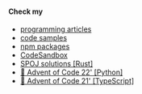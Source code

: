 #### Check my

- <a href="https://github.com/twistezo/articles">programming articles</a>
- <a href="https://github.com/twistezo/code-samples">code samples</a>
- <a href="https://www.npmjs.com/~twistezo">npm packages</a>
- <a href="https://codesandbox.io/u/twistezo">CodeSandbox</a>
- <a href="https://github.com/twistezo/spoj">SPOJ solutions [Rust]</a>
- <a href="https://github.com/twistezo/advent-of-code-2022">:christmas_tree: Advent of Code 22' [Python]</a>
- <a href="https://github.com/twistezo/advent-of-code-2021">:christmas_tree: Advent of Code 21' [TypeScript]</a>
